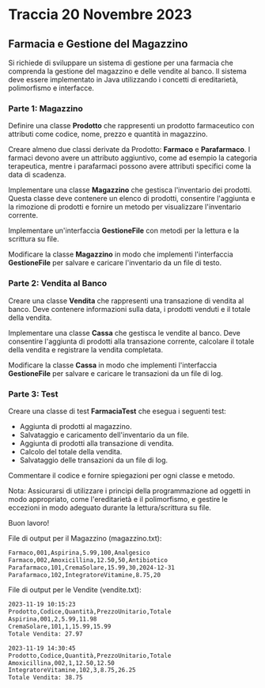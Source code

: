 # Traccia 20 Novembre 2023

## Farmacia e Gestione del Magazzino

Si richiede di sviluppare un sistema di gestione per una farmacia che comprenda la gestione del magazzino e delle vendite al banco. Il sistema deve essere implementato in Java utilizzando i concetti di ereditarietà, polimorfismo e interfacce.

### Parte 1: Magazzino

Definire una classe **Prodotto** che rappresenti un prodotto farmaceutico con attributi come codice, nome, prezzo e quantità in magazzino.

Creare almeno due classi derivate da Prodotto: **Farmaco** e **Parafarmaco**. I farmaci devono avere un attributo aggiuntivo, come ad esempio la categoria terapeutica, mentre i parafarmaci possono avere attributi specifici come la data di scadenza.

Implementare una classe **Magazzino** che gestisca l'inventario dei prodotti. Questa classe deve contenere un elenco di prodotti, consentire l'aggiunta e la rimozione di prodotti e fornire un metodo per visualizzare l'inventario corrente.

Implementare un'interfaccia **GestioneFile** con metodi per la lettura e la scrittura su file.

Modificare la classe **Magazzino** in modo che implementi l'interfaccia **GestioneFile** per salvare e caricare l'inventario da un file di testo.

### Parte 2: Vendita al Banco

Creare una classe **Vendita** che rappresenti una transazione di vendita al banco. Deve contenere informazioni sulla data, i prodotti venduti e il totale della vendita.

Implementare una classe **Cassa** che gestisca le vendite al banco. Deve consentire l'aggiunta di prodotti alla transazione corrente, calcolare il totale della vendita e registrare la vendita completata.

Modificare la classe **Cassa** in modo che implementi l'interfaccia **GestioneFile** per salvare e caricare le transazioni da un file di log.

### Parte 3: Test

Creare una classe di test **FarmaciaTest** che esegua i seguenti test:

- Aggiunta di prodotti al magazzino.
- Salvataggio e caricamento dell'inventario da un file.
- Aggiunta di prodotti alla transazione di vendita.
- Calcolo del totale della vendita.
- Salvataggio delle transazioni da un file di log.

Commentare il codice e fornire spiegazioni per ogni classe e metodo.

Nota: Assicurarsi di utilizzare i principi della programmazione ad oggetti in modo appropriato, come l'ereditarietà e il polimorfismo, e gestire le eccezioni in modo adeguato durante la lettura/scrittura su file.

Buon lavoro!

File di output per il Magazzino (magazzino.txt):

```txt
Farmaco,001,Aspirina,5.99,100,Analgesico
Farmaco,002,Amoxicillina,12.50,50,Antibiotico
Parafarmaco,101,CremaSolare,15.99,30,2024-12-31
Parafarmaco,102,IntegratoreVitamine,8.75,20
```

File di output per le Vendite (vendite.txt):

```txt
2023-11-19 10:15:23
Prodotto,Codice,Quantità,PrezzoUnitario,Totale
Aspirina,001,2,5.99,11.98
CremaSolare,101,1,15.99,15.99
Totale Vendita: 27.97

2023-11-19 14:30:45
Prodotto,Codice,Quantità,PrezzoUnitario,Totale
Amoxicillina,002,1,12.50,12.50
IntegratoreVitamine,102,3,8.75,26.25
Totale Vendita: 38.75
```
